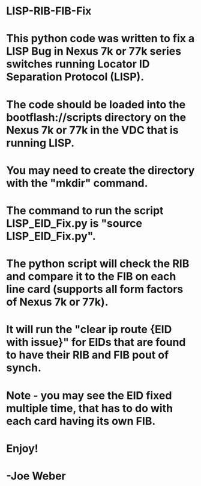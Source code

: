 # LISP-RIB-FIB-Fix
# This python code was written to fix a LISP Bug in Nexus 7k or 77k series switches running Locator ID Separation Protocol (LISP).
# The code should be loaded into the bootflash://scripts directory on the Nexus 7k or 77k in the VDC that is running LISP.
# You may need to create the directory with the "mkdir" command.
# The command to run the script LISP_EID_Fix.py is "source LISP_EID_Fix.py".
# The python script will check the RIB and compare it to the FIB on each line card (supports all form factors of Nexus 7k or 77k).
# It will run the "clear ip route {EID with issue}" for EIDs that are found to have their RIB and FIB pout of synch.
#
# Note - you may see the EID fixed multiple time, that has to do with each card having its own FIB.
#
# Enjoy!
# -Joe Weber
